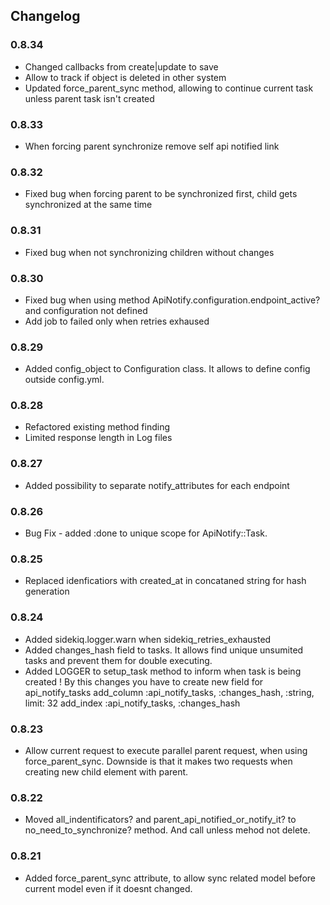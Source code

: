 ## Changelog

### 0.8.34
* Changed callbacks from create|update to save
* Allow to track if object is deleted in other system
* Updated force_parent_sync method, allowing to continue current task unless parent task isn't created

### 0.8.33
* When forcing parent synchronize remove self api notified link

### 0.8.32
* Fixed bug when forcing parent to be synchronized first, child gets synchronized at the same time

### 0.8.31
* Fixed bug when not synchronizing children without changes

### 0.8.30
* Fixed bug when using method ApiNotify.configuration.endpoint_active? and configuration not defined
* Add job to failed only when retries exhaused

### 0.8.29
* Added config_object to Configuration class. It allows to define config outside config.yml.

### 0.8.28
* Refactored existing method finding
* Limited response length in Log files

### 0.8.27
* Added possibility to separate notify_attributes for each endpoint

### 0.8.26
* Bug Fix - added :done to unique scope for ApiNotify::Task.

### 0.8.25
* Replaced idenficatiors with created_at in concataned string for hash generation

### 0.8.24
* Added sidekiq.logger.warn when sidekiq_retries_exhausted
* Added changes_hash field to tasks. It allows find unique unsumited tasks and prevent them for double executing.
* Added LOGGER to setup_task method to inform when task is being created
! By this changes you have to create new field for api_notify_tasks
    add_column :api_notify_tasks, :changes_hash, :string, limit: 32
    add_index :api_notify_tasks, :changes_hash

### 0.8.23
* Allow current request to execute parallel parent request, when using force_parent_sync. Downside is that it makes two requests when creating new child element with parent.

### 0.8.22
* Moved all_indentificators? and parent_api_notified_or_notify_it? to no_need_to_synchronize? method. And call unless mehod not delete.

### 0.8.21
* Added force_parent_sync attribute, to allow sync related model before current model even if it doesnt changed.
